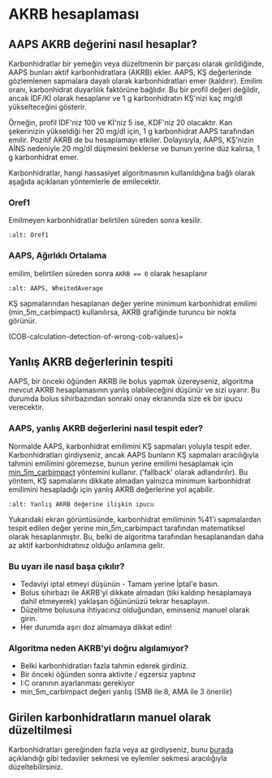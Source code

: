 # AKRB hesaplaması

## AAPS AKRB değerini nasıl hesaplar?

Karbonhidratlar bir yemeğin veya düzeltmenin bir parçası olarak girildiğinde, AAPS bunları aktif karbonhidratlara (AKRB) ekler. AAPS, KŞ değerlerinde gözlemlenen sapmalara dayalı olarak karbonhidratları emer (kaldırır). Emilim oranı, karbonhidrat duyarlılık faktörüne bağlıdır. Bu bir profil değeri değildir, ancak İDF/Kİ olarak hesaplanır ve 1 g karbonhidratın KŞ'nizi kaç mg/dl yükselteceğini gösterir.

Örneğin, profil İDF'niz 100 ve Kİ'niz 5 ise, KDF'niz 20 olacaktır. Kan şekerinizin yükseldiği her 20 mg/dl için, 1 g karbonhidrat AAPS tarafından emilir. Pozitif AKRB de bu hesaplamayı etkiler. Dolayısıyla, AAPS, KŞ'nizin AİNS nedeniyle 20 mg/dl düşmesini beklerse ve bunun yerine düz kalırsa, 1 g karbonhidrat emer.

Karbonhidratlar, hangi hassasiyet algoritmasının kullanıldığına bağlı olarak aşağıda açıklanan yöntemlerle de emilecektir.

### Oref1

Emilmeyen karbonhidratlar belirtilen süreden sonra kesilir.

```{image} ../images/cob_oref0_orange_II.png
:alt: Oref1
```

### AAPS, Ağırlıklı Ortalama

emilim, belirtilen süreden sonra `AKRB == 0` olarak hesaplanır

```{image} ../images/cob_aaps2_orange_II.png
:alt: AAPS, WheitedAverage
```

KŞ sapmalarından hesaplanan değer yerine minimum karbonhidrat emilimi (min_5m_carbimpact) kullanılırsa, AKRB grafiğinde turuncu bir nokta görünür.

(COB-calculation-detection-of-wrong-cob-values)=
## Yanlış AKRB değerlerinin tespiti

AAPS, bir önceki öğünden AKRB ile bolus yapmak üzereyseniz, algoritma mevcut AKRB hesaplamasının yanlış olabileceğini düşünür ve sizi uyarır. Bu durumda bolus sihirbazından sonraki onay ekranında size ek bir ipucu verecektir.

### AAPS, yanlış AKRB değerlerini nasıl tespit eder?

Normalde AAPS, karbonhidrat emilimini KŞ sapmaları yoluyla tespit eder. Karbonhidratları girdiyseniz, ancak AAPS bunların KŞ sapmaları aracılığıyla tahmini emilimini göremezse, bunun yerine emilimi hesaplamak için [min_5m_carbimpact](../Configuration/Config-Builder.md?highlight=min_5m_carbimpact#absorption-settings) yöntemini kullanır. ('fallback' olarak adlandırılır). Bu yöntem, KŞ sapmalarını dikkate almadan yalnızca minimum karbonhidrat emilimini hesapladığı için yanlış AKRB değerlerine yol açabilir.

```{image} ../images/Calculator_SlowCarbAbsorption.png
:alt: Yanlış AKRB değerine ilişkin ipucu
```

Yukarıdaki ekran görüntüsünde, karbonhidrat emiliminin %41'i sapmalardan tespit edilen değer yerine min_5m_carbimpact tarafından matematiksel olarak hesaplanmıştır.  Bu, belki de algoritma tarafından hesaplanandan daha az aktif karbonhidratınız olduğu anlamına gelir.

### Bu uyarı ile nasıl başa çıkılır?

- Tedaviyi iptal etmeyi düşünün - Tamam yerine İptal'e basın.
- Bolus sihirbazı ile AKRB'yi dikkate almadan (tiki kaldırıp hesaplamaya dahil etmeyerek) yaklaşan öğününüzü tekrar hesaplayın.
- Düzeltme bolusuna ihtiyacınız olduğundan, eminseniz manuel olarak girin.
- Her durumda aşırı doz almamaya dikkat edin!

### Algoritma neden AKRB'yi doğru algılamıyor?

- Belki karbonhidratları fazla tahmin ederek girdiniz.
- Bir önceki öğünden sonra aktivite / egzersiz yaptınız
- I:C oranının ayarlanması gerekiyor
- min_5m_carbimpact değeri yanlış (SMB ile 8, AMA ile 3 önerilir)

## Girilen karbonhidratların manuel olarak düzeltilmesi

Karbonhidratları gereğinden fazla veya az girdiyseniz, bunu [burada](Screenshots-carb-correction) açıklandığı gibi tedaviler sekmesi ve eylemler sekmesi aracılığıyla düzeltebilirsiniz.
